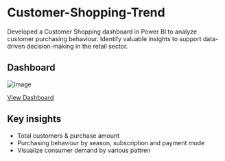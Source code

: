 # Customer-Shopping-Trend

Developed a Customer Shopping dashboard in Power BI to analyze customer purchasing behaviour. Identify valuable insights to support data-driven decision-making in the retail sector.

## Dashboard

![image](https://github.com/user-attachments/assets/3dcb645a-bdaf-46a9-8c6d-5ce917123aea)


<a href = "https://github.com/Tehreem112/Customer-Shopping-Trend/blob/main/Customer%20Shopping%20Trends.pbix">View Dashboard</a>

## Key insights
- Total customers & purchase amount
- Purchasing behaviour by season, subscription and payment mode
- Visualize consumer demand by various pattren 
